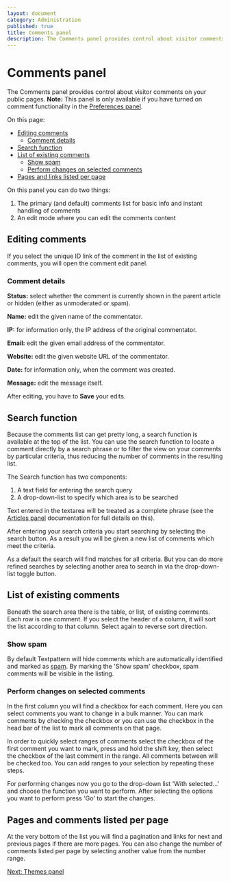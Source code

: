 ```yaml
---
layout: document
category: Administration
published: true
title: Comments panel
description: The Comments panel provides control about visitor comments on your public pages.
---
```


# Comments panel

The Comments panel provides control about visitor comments on your public pages. **Note:** This panel is only available if you have turned on comment functionality in the [Preferences panel](https://docs.textpattern.io/administration/preferences-panel#accept-comments).

On this page:

* [Editing comments](#editing-comments)
  * [Comment details](#comment-details)
* [Search function](#search-function)
* [List of existing comments](#list-of-existing-comments)
  * [Show spam](#show-spam)
  * [Perform changes on selected comments](#perform-changes-on-selected-comments)
* [Pages and links listed per page](#pages-and-comments-listed-per-page)

On this panel you can do two things:

1. The primary (and default) comments list for basic info and instant handling of comments
2. An edit mode where you can edit the comments content

## Editing comments

If you select the unique ID link of the comment in the list of existing comments, you will open the comment edit panel.

### Comment details

**Status:** select whether the comment is currently shown in the parent article or hidden (either as unmoderated or spam).

**Name:** edit the given name of the commentator.

**IP:** for information only, the IP address of the original commentator.

**Email:** edit the given email address of the commentator.

**Website:** edit the given website URL of the commentator.

**Date:** for information only, when the comment was created.

**Message:** edit the message itself.

After editing, you have to **Save** your edits.

## Search function

Because the comments list can get pretty long, a search function is available at the top of the list. You can use the search function to locate a comment directly by a search phrase or to filter the view on your comments by particular criteria, thus reducing the number of comments in the resulting list.

The Search function has two components:

1. A text field for entering the search query
2. A drop-down-list to specify which area is to be searched

Text entered in the textarea will be treated as a complete phrase (see the [Articles panel](https://docs.textpattern.io/administration/articles-panel) documentation for full details on this).

After entering your search criteria you start searching by selecting the search button. As a result you will be given a new list of comments which meet the criteria.

As a default the search will find matches for all criteria. But you can do more refined searches by selecting another area to search in via the drop-down-list toggle button.

## List of existing comments

Beneath the search area there is the table, or list, of existing comments. Each row is one comment. If you select the header of a column, it will sort the list according to that column. Select again to reverse sort direction.

### Show spam

By default Textpattern will hide comments which are automatically identified and marked as [spam](https://en.wikipedia.org/wiki/Spamming). By marking the 'Show spam' checkbox, spam comments will be visible in the listing.

### Perform changes on selected comments

In the first column you will find a checkbox for each comment. Here you can select comments you want to change in a bulk manner. You can mark comments by checking the checkbox or you can use the checkbox in the head bar of the list to mark all comments on that page.

In order to quickly select ranges of comments select the checkbox of the first comment you want to mark, press and hold the shift key, then select the checkbox of the last comment in the range. All comments between will be checked too. You can add ranges to your selection by repeating these steps.

For performing changes now you go to the drop-down list 'With selected…' and choose the function you want to perform. After selecting the options you want to perform press 'Go' to start the changes.

## Pages and comments listed per page

At the very bottom of the list you will find a pagination and links for next and previous pages if there are more pages. You can also change the number of comments listed per page by selecting another value from the number range.

[Next: Themes panel](https://docs.textpattern.io/administration/themes-panel)

